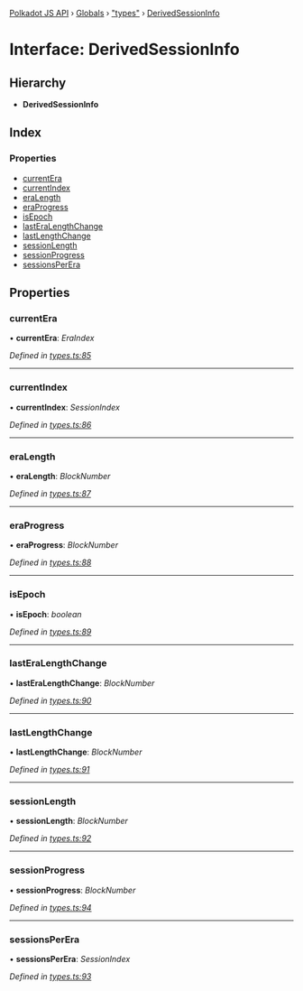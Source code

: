 [Polkadot JS API](../README.md) › [Globals](../globals.md) › ["types"](../modules/_types_.md) › [DerivedSessionInfo](_types_.derivedsessioninfo.md)

# Interface: DerivedSessionInfo

## Hierarchy

* **DerivedSessionInfo**

## Index

### Properties

* [currentEra](_types_.derivedsessioninfo.md#currentera)
* [currentIndex](_types_.derivedsessioninfo.md#currentindex)
* [eraLength](_types_.derivedsessioninfo.md#eralength)
* [eraProgress](_types_.derivedsessioninfo.md#eraprogress)
* [isEpoch](_types_.derivedsessioninfo.md#isepoch)
* [lastEraLengthChange](_types_.derivedsessioninfo.md#lasteralengthchange)
* [lastLengthChange](_types_.derivedsessioninfo.md#lastlengthchange)
* [sessionLength](_types_.derivedsessioninfo.md#sessionlength)
* [sessionProgress](_types_.derivedsessioninfo.md#sessionprogress)
* [sessionsPerEra](_types_.derivedsessioninfo.md#sessionsperera)

## Properties

###  currentEra

• **currentEra**: *EraIndex*

*Defined in [types.ts:85](https://github.com/polkadot-js/api/blob/dc105e6b31/packages/api-derive/src/types.ts#L85)*

___

###  currentIndex

• **currentIndex**: *SessionIndex*

*Defined in [types.ts:86](https://github.com/polkadot-js/api/blob/dc105e6b31/packages/api-derive/src/types.ts#L86)*

___

###  eraLength

• **eraLength**: *BlockNumber*

*Defined in [types.ts:87](https://github.com/polkadot-js/api/blob/dc105e6b31/packages/api-derive/src/types.ts#L87)*

___

###  eraProgress

• **eraProgress**: *BlockNumber*

*Defined in [types.ts:88](https://github.com/polkadot-js/api/blob/dc105e6b31/packages/api-derive/src/types.ts#L88)*

___

###  isEpoch

• **isEpoch**: *boolean*

*Defined in [types.ts:89](https://github.com/polkadot-js/api/blob/dc105e6b31/packages/api-derive/src/types.ts#L89)*

___

###  lastEraLengthChange

• **lastEraLengthChange**: *BlockNumber*

*Defined in [types.ts:90](https://github.com/polkadot-js/api/blob/dc105e6b31/packages/api-derive/src/types.ts#L90)*

___

###  lastLengthChange

• **lastLengthChange**: *BlockNumber*

*Defined in [types.ts:91](https://github.com/polkadot-js/api/blob/dc105e6b31/packages/api-derive/src/types.ts#L91)*

___

###  sessionLength

• **sessionLength**: *BlockNumber*

*Defined in [types.ts:92](https://github.com/polkadot-js/api/blob/dc105e6b31/packages/api-derive/src/types.ts#L92)*

___

###  sessionProgress

• **sessionProgress**: *BlockNumber*

*Defined in [types.ts:94](https://github.com/polkadot-js/api/blob/dc105e6b31/packages/api-derive/src/types.ts#L94)*

___

###  sessionsPerEra

• **sessionsPerEra**: *SessionIndex*

*Defined in [types.ts:93](https://github.com/polkadot-js/api/blob/dc105e6b31/packages/api-derive/src/types.ts#L93)*
